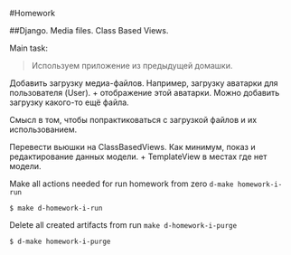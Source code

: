 #Homework

##Django. Media files. Class Based Views. 

Main task:
>Используем приложение из предыдущей домашки.


Добавить загрузку медиа-файлов. Например, загрузку аватарки для пользователя (User). + отображение этой аватарки. Можно добавить загрузку какого-то ещё файла.


Смысл в том, чтобы попрактиковаться с загрузкой файлов и их использованием.


Перевести вьюшки на ClassBasedViews. Как минимум, показ и редактирование данных модели. + TemplateView в местах где нет модели.



Make all actions needed for run homework from zero `d-make homework-i-run`

```
$ make d-homework-i-run
```

Delete all created artifacts from run `make d-homework-i-purge`

```
$ d-make homework-i-purge
```



